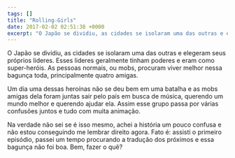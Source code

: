 ```yaml
---
tags: []
title: "Rolling☆Girls"
date: 2017-02-02 02:51:38 +0000
excerpt: "O Japão se dividiu, as cidades se isolaram uma das outras e elegeram seus próprios lideres. Esses lideres geralmente tinham poderes e eram..."
---
```


O Japão se dividiu, as cidades se isolaram uma das outras e elegeram seus próprios lideres. Esses lideres geralmente tinham poderes e eram como super-heróis. As pessoas normais, ou mobs, procuram viver melhor nessa bagunça toda, principalmente quatro amigas.

Um dia uma dessas heroínas não se deu bem em uma batalha e as mobs amigas dela foram juntas sair pelo país em busca de música, querendo um mundo melhor e querendo ajudar ela. Assim esse grupo passa por várias confusões juntos e tudo com muita animação.

Na verdade não sei se é isso mesmo, achei a história um pouco confusa e não estou conseguindo me lembrar direito agora. Fato é: assisti o primeiro episódio, passei um tempo procurando a tradução dos próximos e essa bagunça não foi boa. Bem, fazer o quê?